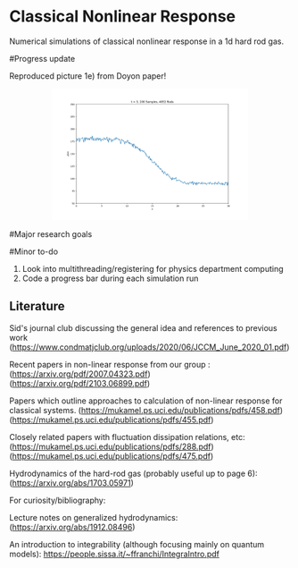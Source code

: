 # Classical Nonlinear Response
Numerical simulations of classical nonlinear response in a 1d hard rod gas.

#Progress update

Reproduced picture 1e) from Doyon paper!
<center>
<img src="https://github.com/IraPelidae/Classical-Nonlinear-Response/blob/main/Density_Plotting/t%20%3D%203%2C%20200%20Samples%2C%204052%20Rods.png" style="width:70%;"/>
</center>

#Major research goals

#Minor to-do

1. Look into multithreading/registering for physics department computing
2. Code a progress bar during each simulation run

## Literature

Sid's journal club discussing the general idea and references to previous work
(https://www.condmatjclub.org/uploads/2020/06/JCCM_June_2020_01.pdf)

Recent papers in non-linear response from our group :  
(https://arxiv.org/pdf/2007.04323.pdf)
(https://arxiv.org/pdf/2103.06899.pdf)

Papers which outline approaches to calculation of non-linear response for classical systems.
(https://mukamel.ps.uci.edu/publications/pdfs/458.pdf)
(https://mukamel.ps.uci.edu/publications/pdfs/455.pdf)

Closely related papers with fluctuation dissipation relations, etc:
(https://mukamel.ps.uci.edu/publications/pdfs/288.pdf)
(https://mukamel.ps.uci.edu/publications/pdfs/475.pdf)

Hydrodynamics of the hard-rod gas (probably useful up to page 6):
(https://arxiv.org/abs/1703.05971)

For curiosity/bibliography:

Lecture notes on generalized hydrodynamics:
(https://arxiv.org/abs/1912.08496)

An introduction to integrability (although focusing mainly on quantum models):
https://people.sissa.it/~ffranchi/IntegraIntro.pdf

